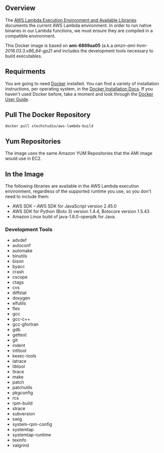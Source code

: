 ## Overview
The [AWS Lambda Execution Environment and Available Libraries](http://docs.aws.amazon.com/lambda/latest/dg/current-supported-versions.html) documents the current AWS Lambda environment. In order to run native binaries in our Lambda functions, we must ensure they are compiled in a compatible environment.

This Docker image is based on **ami-6869aa05** (a.k.a *amzn-ami-hvm-2016.03.3.x86_64-gp2)* and includes the development tools necessary to build executables.

## Requirments
You are going to need [Docker](https://www.docker.com/) installed. You can find a variety of installation instructions, per operating system, in the [Docker Installation Docs](https://docs.docker.com/installation/#installation). If you haven't used Docker before, take a moment and look through the [Docker User Guide](https://docs.docker.com/userguide/).

## Pull The Docker Repository
`docker pull stechstudio/aws-lambda-build`

## Yum Repositories
The image uses the same Amazon YUM Repositories that the AMI image would use in EC2.

## In the Image
The following libraries are available in the AWS Lambda execution environment, regardless of the supported runtime you use, so you don't need to include them:

 - AWS SDK – AWS SDK for JavaScript version 2.45.0
 - AWS SDK for Python (Boto 3) version 1.4.4, Botocore version 1.5.43
 - Amazon Linux build of java-1.8.0-openjdk for Java.

 ### Development Tools
 - advdef
 - autoconf
 - automake
 - binutils
 - bison
 - byacc
 - crash
 - cscope
 - ctags
 - cvs
 - diffstat
 - doxygen
 - elfutils
 - flex
 - gcc
 - gcc-c++
 - gcc-gfortran
 - gdb
 - gettext
 - git
 - indent
 - intltool
 - kexec-tools
 - latrace
 - libtool
 - ltrace
 - make
 - patch
 - patchutils
 - pkgconfig
 - rcs
 - rpm-build
 - strace
 - subversion
 - swig
 - system-rpm-config
 - systemtap
 - systemtap-runtime
 - texinfo
 - valgrind
